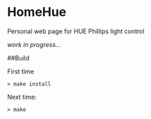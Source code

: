 HomeHue
=======

Personal web page for HUE Phillips light control

*work in progress...*

##Build

First time

    > make install

Next time:

    > make
